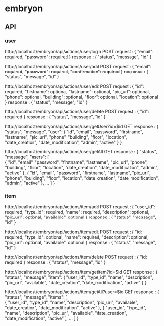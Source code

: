 # embryon

## API

### user

http://localhost/embryon/api/actions/user/login
POST
request :
{
  "email": required,
  "password": required
}
response :
{
  "status",
  "message",
  "id"
}

http://localhost/embryon/api/actions/user/add
POST
request :
{
  "email": required,
  "password": required,
  "confirmation": required
}
response :
{
  "status",
  "message",
  "id"
}

http://localhost/embryon/api/actions/user/edit
POST
request :
{
  "id": required,
  "firstname": optional,
  "lastname": optional,
  "pic_url": optional,
  "phone": optional,
  "building": optional,
  "floor": optional,
  "location": optional
}
response :
{
  "status",
  "message",
  "id"
}

http://localhost/embryon/api/actions/user/delete
POST
request :
{
  "id": required
}
response :
{
  "status",
  "message",
  "id"
}

http://localhost/embryon/api/actions/user/getUser?id=$id
GET
response :
{
  "status",
  "message",
  "user": {
            "id",
            "email",
            "password",
            "firstname",
            "lastname",
            "pic_url",
            "phone",
            "building",
            "floor",
            "location",
            "date_creation",
            "date_modification",
            "admin",
            "active"
          }
}

http://localhost/embryon/api/actions/user/getAll
GET
response :
{
  "status",
  "message",
  "users": [      
            {
              "id",
              "email",
              "password",
              "firstname",
              "lastname",
              "pic_url",
              "phone",
              "building",
              "floor",
              "location",
              "date_creation",
              "date_modification",
              "admin",
              "active"
            },
            {
              "id",
              "email",
              "password",
              "firstname",
              "lastname",
              "pic_url",
              "phone",
              "building",
              "floor",
              "location",
              "date_creation",
              "date_modification",
              "admin",
              "active"
            },
            ...
          ]
}

### item

http://localhost/embryon/api/actions/item/add
POST
request :
{
  "user_id": required,
  "type_id": required,
  "name": required,
  "description": optional,
  "pic_url": optional,
  "available": optional
}
response :
{
  "status",
  "message",
  "id"
}

http://localhost/embryon/api/actions/item/edit
POST
request :
{
  "id: required,
  "type_id": optional,
  "name": required,
  "description": optional,
  "pic_url": optional,
  "available": optional
}
response :
{
  "status",
  "message",
  "id"
}

http://localhost/embryon/api/actions/item/delete
POST
request :
{
  "id: required
}
response :
{
  "status",
  "message",
  "id"
}

http://localhost/embryon/api/actions/item/getItem?id=$id
GET
response :
{
  "status",
  "message",
  "item": {
            "user_id",
            "type_id",
            "name",
            "description",
            "pic_url",
            "available",
            "date_creation",
            "date_modification",
            "active"
          }
}

http://localhost/embryon/api/actions/item/getAll?user=$id
GET
response :
{
  "status",
  "message",
  "items": [      
            {
              "user_id",
              "type_id",
              "name",
              "description",
              "pic_url",
              "available",
              "date_creation",
              "date_modification",
              "active"
            },
            {
              "user_id",
              "type_id",
              "name",
              "description",
              "pic_url",
              "available",
              "date_creation",
              "date_modification",
              "active"
            },
            ...
          ]
}
